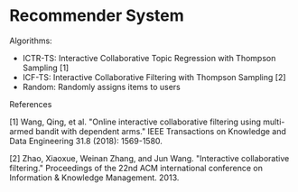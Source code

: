 # Recommender System

Algorithms:
- ICTR-TS: Interactive Collaborative Topic Regression with Thompson Sampling [1]
- ICF-TS: Interactive Collaborative Filtering with Thompson Sampling [2]
- Random: Randomly assigns items to users

References

[1] Wang, Qing, et al. "Online interactive collaborative filtering using multi-armed bandit with dependent arms." IEEE Transactions on Knowledge and Data Engineering 31.8 (2018): 1569-1580.

[2] Zhao, Xiaoxue, Weinan Zhang, and Jun Wang. "Interactive collaborative filtering." Proceedings of the 22nd ACM international conference on Information & Knowledge Management. 2013.
